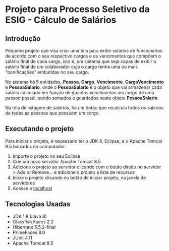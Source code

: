# Projeto para Processo Seletivo da ESIG - Cálculo de Salários
## Introdução
Pequeno projeto que visa criar uma tela para exibir salários de funcionarios de acordo com o seu respectivo cargos e os vencimentos que compôem o salário final de cada cargo, isto é, um sistema que seja capas de exibir o salário final de um colaborador cujo o cargo tenha uma ou mais "bonificações" embutidas no seu cargo.

No sistema há 5 entidades, **Pessoa**, **Cargo**, **Vencimento**, **CargoVencimento** e **PessoaSalario**, onde o **PessoaSalario** é o objeto que vai armazenar cada salário calculado em função de quantos *vencimentos* um *cargo* de uma *pessoa* possúi, sendo somados e guardados neste objeto **PessoaSalario**.

Na tela de listágem de salários, há um botão que recalcula todos os salários de todas as pessoas que possúem um cargo.


## Executando o projeto

Para iniciar o projeto, é necessário ter o JDK 8, Eclipse, e o Apache Tomcat 8.5 baixados no computador.

1. Importe o projeto no seu Eclipse
2. Crie um novo servidor Apache Tomcat 8.5
3. Adicione o projeto ao servidor clicando com o botão direito no servidor > Add or Remove... e adicione o projeto a lista de recursos
4. Inicie o projeto clicando no botão de iniciar projeto, na janela de servidores
5. Acesse o [localhost](http://localhost:8080/projetoEsig/listaDeSalarios.xhtml)

## Tecnologias Usadas
- JDK 1.8 (Java 8)
- Glassfish Faces 2.2
- Hibernate 5.5.2-final
- PrimeFaces 8.0
- JUnit 4.11
- Apache Tomcat 8.5
